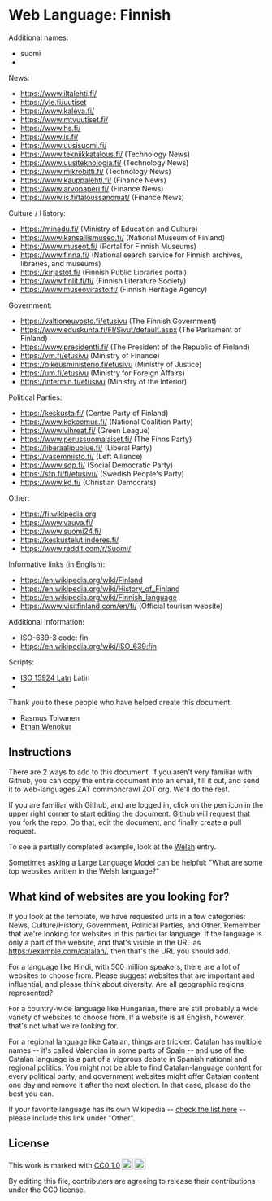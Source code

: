 # Web Language: Finnish

Additional names:
- suomi
- 

News:
- https://www.iltalehti.fi/
- https://yle.fi/uutiset
- https://www.kaleva.fi/
- https://www.mtvuutiset.fi/
- https://www.hs.fi/
- https://www.is.fi/
- https://www.uusisuomi.fi/
- https://www.tekniikkatalous.fi/ (Technology News)
- https://www.uusiteknologia.fi/ (Technology News)
- https://www.mikrobitti.fi/ (Technology News)
- https://www.kauppalehti.fi/ (Finance News)
- https://www.arvopaperi.fi/ (Finance News)
- https://www.is.fi/taloussanomat/ (Finance News)

Culture / History:
- https://minedu.fi/ (Ministry of Education and Culture)
- https://www.kansallismuseo.fi/ (National Museum of Finland)
- https://www.museot.fi/ (Portal for Finnish Museums)
- https://www.finna.fi/ (National search service for Finnish archives, libraries, and museums)
- https://kirjastot.fi/ (Finnish Public Libraries portal)
- https://www.finlit.fi/fi/ (Finnish Literature Society)
- https://www.museovirasto.fi/ (Finnish Heritage Agency)

Government:
- https://valtioneuvosto.fi/etusivu (The Finnish Government)
- https://www.eduskunta.fi/FI/Sivut/default.aspx (The Parliament of Finland)
- https://www.presidentti.fi/ (The President of the Republic of Finland)
- https://vm.fi/etusivu (Ministry of Finance)
- https://oikeusministerio.fi/etusivu (Ministry of Justice)
- https://um.fi/etusivu (Ministry for Foreign Affairs)
- https://intermin.fi/etusivu (Ministry of the Interior)

Political Parties:
- https://keskusta.fi/ (Centre Party of Finland)
- https://www.kokoomus.fi/ (National Coalition Party)
- https://www.vihreat.fi/ (Green League)
- https://www.perussuomalaiset.fi/ (The Finns Party)
- https://liberaalipuolue.fi/ (Liberal Party)
- https://vasemmisto.fi/ (Left Alliance)
- https://www.sdp.fi/ (Social Democratic Party)
- https://sfp.fi/fi/etusivu/ (Swedish People's Party)
- https://www.kd.fi/ (Christian Democrats)

Other:
- https://fi.wikipedia.org
- https://www.vauva.fi/
- https://www.suomi24.fi/
- https://keskustelut.inderes.fi/
- https://www.reddit.com/r/Suomi/

Informative links (in English):
- https://en.wikipedia.org/wiki/Finland
- https://en.wikipedia.org/wiki/History_of_Finland
- https://en.wikipedia.org/wiki/Finnish_language
- https://www.visitfinland.com/en/fi/ (Official tourism website)

Additional Information:
- ISO-639-3 code: fin
- https://en.wikipedia.org/wiki/ISO_639:fin


Scripts:
- <a href="https://en.wikipedia.org/wiki/ISO_15924">ISO 15924 Latn</a> Latin
- 

Thank you to these people who have helped create this document:
- Rasmus Toivanen
- [Ethan Wenokur](https://github.com/e-Winnie)

## Instructions

There are 2 ways to add to this document. If you aren't very familiar
with Github, you can copy the entire document into an email, fill it
out, and send it to web-languages ZAT commoncrawl ZOT org. We'll do the rest.

If you are familiar with Github, and are logged in, click on the pen
icon in the upper right corner to start editing the document.
Github will request that you fork the repo. Do that, edit the
document, and finally create a pull request.

To see a partially completed example, look at the
[Welsh](../living/welsh.md) entry.

Sometimes asking a Large Language Model can be helpful: "What are some
top websites written in the Welsh language?"

## What kind of websites are you looking for?

If you look at the template, we have requested urls in a few
categories: News, Culture/History, Government, Political Parties, and
Other. Remember that we're looking for websites in this particular
language. If the language is only a part of the website, and that's
visible in the URL as https://example.com/catalan/, then that's the
URL you should add.

For a language like Hindi, with 500 million speakers, there are a lot
of websites to choose from. Please suggest websites that are important
and influential, and please think about diversity. Are all geographic
regions represented?

For a country-wide language like Hungarian, there are still probably a
wide variety of websites to choose from. If a website is all English,
however, that's not what we're looking for.

For a regional language like Catalan, things are trickier. Catalan has
multiple names -- it's called Valencian in some parts of Spain -- and
use of the Catalan language is a part of a vigorous debate in Spanish
national and regional politics. You might not be able to find
Catalan-language content for every political party, and government
websites might offer Catalan content one day and remove it after
the next election. In that case, please do the best you can.

If your favorite language has its own Wikipedia -- [check the list here](https://en.wikipedia.org/wiki/List_of_Wikipedias) --
please include this link under "Other".

## License

<p xmlns:cc="http://creativecommons.org/ns#" >This work is marked with <a href="https://creativecommons.org/publicdomain/zero/1.0/?ref=chooser-v1" target="_blank" rel="license noopener noreferrer" style="display:inline-block;">CC0 1.0<img style="height:22px!important;margin-left:3px;vertical-align:text-bottom;" src="https://mirrors.creativecommons.org/presskit/icons/cc.svg?ref=chooser-v1" alt=""><img style="height:22px!important;margin-left:3px;vertical-align:text-bottom;" src="https://mirrors.creativecommons.org/presskit/icons/zero.svg?ref=chooser-v1" alt=""></a></p>

By editing this file, contributers are agreeing to release their contributions under the CC0 license.
